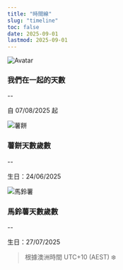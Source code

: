 ```yaml
---
title: "時間線"
slug: "timeline"
toc: false
date: 2025-09-01
lastmod: 2025-09-01
---
```

<div class="days-page">
  <div class="days-cards">
    <div class="d-card couple">
      <img src="/images/timeline/gf-avatar.jpg" alt="Avatar" class="avatar" loading="lazy">
      <div class="d-content">
        <h3 data-i18n="coupleTitle">我們在一起的天數</h3>
        <p class="d-num" id="togetherDays">--</p>
        <p class="d-start" data-i18n="since">自 07/08/2025 起</p>
      </div>
    </div>
    <div class="d-card pet">
      <img src="/images/timeline/hashbrown.jpg" alt="薯餅" class="pet-img" loading="lazy">
      <div class="d-content">
        <h3 data-i18n="hashTitle">薯餅天數歲數</h3>
        <p class="d-num" id="hashDays">--</p>
        <p class="d-start" data-i18n="hashSince">生日：24/06/2025</p>
      </div>
    </div>
    <div class="d-card pet">
      <img src="/images/timeline/potato.jpg" alt="馬鈴薯" class="pet-img" loading="lazy">
      <div class="d-content">
        <h3 data-i18n="potatoTitle">馬鈴薯天數歲數</h3>
        <p class="d-num" id="potatoDays">--</p>
        <p class="d-start" data-i18n="potatoSince">生日：27/07/2025</p>
      </div>
    </div>
  </div>
  <blockquote class="tz-note" data-i18n="tzNote">根據澳洲時間 UTC+10 (AEST) ❄️</blockquote>
</div>

<style>
/* 與英文版同步 */
.days-page {
  /* ...英文版對應樣式... */
}

.days-cards {
  /* ...英文版對應樣式... */
}

.d-card {
  /* ...英文版對應樣式... */
}

.tz-note {
  /* ...英文版對應樣式... */
}
</style>

<script>
/* 與英文版同步 */
/* ...英文版對應 script 全段... */
</script>

